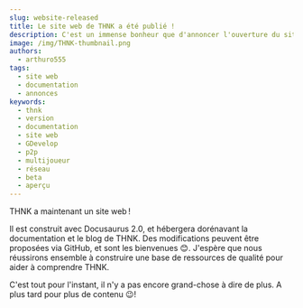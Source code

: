 ```yaml
---
slug: website-released
title: Le site web de THNK a été publié !
description: C'est un immense bonheur que d'annoncer l'ouverture du site web de THNK!
image: /img/THNK-thumbnail.png
authors:
  - arthuro555
tags:
  - site web
  - documentation
  - annonces
keywords:
  - thnk
  - version
  - documentation
  - site web
  - GDevelop
  - p2p
  - multijoueur
  - réseau
  - beta
  - aperçu
---
```


THNK a maintenant un site web !

Il est construit avec Docusaurus 2.0, et hébergera dorénavant la documentation et le blog de THNK. Des modifications peuvent être proposées via GitHub, et sont les bienvenues 😊. J'espère que nous réussirons ensemble à construire une base de ressources de qualité pour aider à comprendre THNK.

C'est tout pour l'instant, il n'y a pas encore grand-chose à dire de plus. A plus tard pour plus de contenu 😉!
